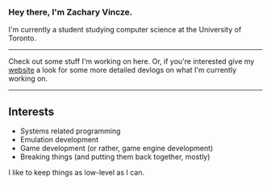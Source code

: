 ### Hey there, I'm Zachary Vincze.

I'm currently a student studying computer science at the University of Toronto.

---

Check out some stuff I'm working on here. Or, if you're interested give my [website](https://zacharyvincze.com) a look for some more detailed devlogs on what I'm currently working on.

---

## Interests

-   Systems related programming
-   Emulation development
-   Game development (or rather, game engine development)
-   Breaking things (and putting them back together, mostly)

I like to keep things as low-level as I can.
